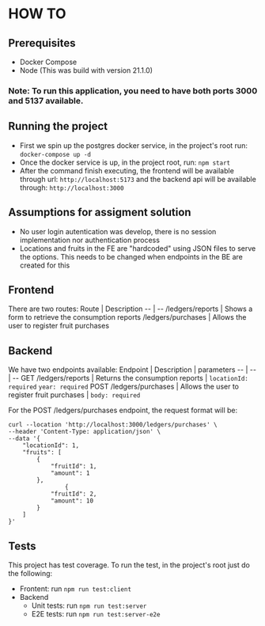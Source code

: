 # HOW TO

## Prerequisites
- Docker Compose
- Node (This was build with version 21.1.0)

### Note: To run this application, you need to have both ports 3000 and 5137 available.

## Running the project
- First we spin up the postgres docker service, in the project's root run: `docker-compose up -d`
- Once the docker service is up, in the project root, run: `npm start`
- After the command finish executing, the frontend will be available through url: `http://localhost:5173` and the backend api will be available through: `http://localhost:3000`

## Assumptions for assigment solution
- No user login autentication was develop, there is no session implementation nor authentication process
- Locations and fruits in the FE are "hardcoded" using JSON files to serve the options. This needs to be changed when endpoints in the BE are created for this

## Frontend
There are two routes:
Route | Description
-- | -- 
/ledgers/reports | Shows a form to retrieve the consumption reports
/ledgers/purchases | Allows the user to register fruit purchases

## Backend
We have two endpoints available:
Endpoint | Description | parameters
-- | -- | --
GET /ledgers/reports | Returns the consumption reports | `locationId: required` `year: required`
POST /ledgers/purchases | Allows the user to register fruit purchases | `body: required`

For the POST /ledgers/purchases endpoint, the request format will be:

```console
curl --location 'http://localhost:3000/ledgers/purchases' \
--header 'Content-Type: application/json' \
--data '{
    "locationId": 1,
    "fruits": [
        {
            "fruitId": 1,
            "amount": 1
        },
                {
            "fruitId": 2,
            "amount": 10
        }
    ]
}'
```

## Tests

This project has test coverage. To run the test, in the project's root just do the following:
- Frontent: run `npm run test:client`
- Backend
    - Unit tests: run `npm run test:server`
    - E2E tests: run `npm run test:server-e2e`